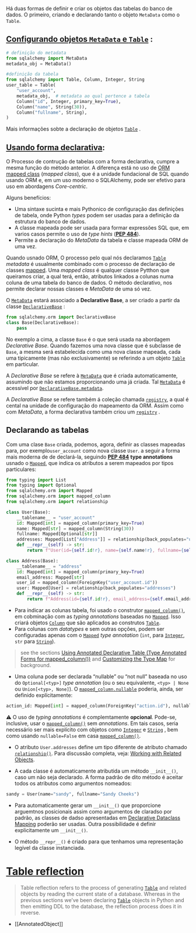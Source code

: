Há duas formas de definir e criar os objetos das tabelas do banco de dados. O primeiro, criando e declarando tanto o objeto  `MetaData` como o `Table`.

## [Configurando objetos `MetaData` e `Table`](https://docs.sqlalchemy.org/en/20/tutorial/metadata.html#setting-up-metadata-with-table-objects) :

```python
# definição do metadata
from sqlalchemy import MetaData
metadata_obj = MetaData()

#definição da tabela
from sqlalchemy import Table, Column, Integer, String
user_table = Table(
    "user_account",
    metadata_obj,  # metadata ao qual pertence a tabela
    Column("id", Integer, primary_key=True),
    Column("name", String(30)),
    Column("fullname", String),
)
```
Mais informações sobte a declaração de objetos [`Table`](https://docs.sqlalchemy.org/en/20/core/metadata.html#sqlalchemy.schema.Table "sqlalchemy.schema.Table") .

## [Usando forma declarativa](https://docs.sqlalchemy.org/en/20/tutorial/metadata.html#using-orm-declarative-forms-to-define-table-metadata):

O Processo de contrução de tabelas com a forma declarativa, cumpre a mesma função do método anterior. A diferença está no uso de [ORM mapped class](https://docs.sqlalchemy.org/en/20/glossary.html#term-ORM-mapped-class) (*mapped class*), que é a unidade fundacional de SQL quando usando ORM e, em um uso moderno o SQLAlchemy, pode ser efetivo para uso em abordagens *Core-centric*.

Alguns benefícios:
- Uma sintaxe sucinta e mais Pythonico de configuração das definições de tabela, onde Python *types* podem ser usadas para a definição da estrutura do banco de dados.
- A classe mapeada pode ser usada para formar  expressões SQL que, em varios casos permite o uso de *type hints* ([**PEP 484**](https://peps.python.org/pep-0484/)).
- Permite a declaração do *MetaData* da tabela e classe mapeada ORM de uma vez.

Quando usnado ORM, O processo pelo qual nós declaramos [`Table`](https://docs.sqlalchemy.org/en/20/core/metadata.html#sqlalchemy.schema.Table "sqlalchemy.schema.Table") *metadata* é usualmente combinado com o processo de declaração de classes [mapped](https://docs.sqlalchemy.org/en/20/glossary.html#term-mapped). Uma *mapped class* é qualquer classe Pytthon que queiramos criar, a qual terá, então, atributos linkados a colunas numa coluna de uma tabela do banco de dados. O método declarativo, nos permite declarar nossas classes e *MetaData* de uma só vez.

O [`MetaData`](https://docs.sqlalchemy.org/en/20/core/metadata.html#sqlalchemy.schema.MetaData "sqlalchemy.schema.MetaData") estará associado a **Declarative Base**, a ser criado a partir da classe [`DeclarativeBase`](https://docs.sqlalchemy.org/en/20/orm/mapping_api.html#sqlalchemy.orm.DeclarativeBase "sqlalchemy.orm.DeclarativeBase") :

```python
from sqlalchemy.orm import DeclarativeBase
class Base(DeclarativeBase):
    pass
```

No exemplo a cima, a classe `Base` é o que será usada na abordagem *Declarative Base*. Quando fazemos uma nova classe que é subclasse de `Base`, a mesma será estabelecida como uma nova classe mapeada, cada uma tipicamente (mas não exclusivamente) se referindo a um objeto [`Table`](https://docs.sqlalchemy.org/en/20/core/metadata.html#sqlalchemy.schema.Table "sqlalchemy.schema.Table") em particular.

A *Declarative Base* se refere à [`MetaData`](https://docs.sqlalchemy.org/en/20/core/metadata.html#sqlalchemy.schema.MetaData "sqlalchemy.schema.MetaData") que é criada automaticamente, assumindo que não estamos proporcionando uma já criada. Tal [`MetaData`](https://docs.sqlalchemy.org/en/20/core/metadata.html#sqlalchemy.schema.MetaData "sqlalchemy.schema.MetaData") é acessível por [`DeclarativeBase.metadata`](https://docs.sqlalchemy.org/en/20/orm/mapping_api.html#sqlalchemy.orm.DeclarativeBase.metadata "sqlalchemy.orm.DeclarativeBase.metadata"). 

A *Declarative Base* se refere também á coleção chamada [`registry`](https://docs.sqlalchemy.org/en/20/orm/mapping_api.html#sqlalchemy.orm.registry "sqlalchemy.orm.registry"), a qual é cental na unidade de configuração do mapeamento da ORM. Assim como com *MetaData*, a forma declarativa também criou um [`registry`](https://docs.sqlalchemy.org/en/20/orm/mapping_api.html#sqlalchemy.orm.registry "sqlalchemy.orm.registry") .

## Declarando as tabelas

Com uma clase `Base` criada, podemos, agora, definir as classes mapeadas para, por exemplo`user_account` como nova classe `User`. a seguir a forma mais moderna de de declará-la, seguindo [**PEP 484**](https://peps.python.org/pep-0484/) **type annotations** usnado o [`Mapped`](https://docs.sqlalchemy.org/en/20/orm/internals.html#sqlalchemy.orm.Mapped "sqlalchemy.orm.Mapped"), que indica os atributos a serem mapeados por tipos particulares:

```python
from typing import List
from typing import Optional
from sqlalchemy.orm import Mapped
from sqlalchemy.orm import mapped_column
from sqlalchemy.orm import relationship

class User(Base):
    __tablename__ = "user_account"
    id: Mapped[int] = mapped_column(primary_key=True)
    name: Mapped[str] = mapped_column(String(30))
    fullname: Mapped[Optional[str]]
    addresses: Mapped[List["Address"]] = relationship(back_populates="user")
    def __repr__(self) -> str:
        return f"User(id={self.id!r}, name={self.name!r}, fullname={self.fullname!r})"

class Address(Base):
    __tablename__ = "address"
    id: Mapped[int] = mapped_column(primary_key=True)
    email_address: Mapped[str]
    user_id = mapped_column(ForeignKey("user_account.id"))
    user: Mapped[User] = relationship(back_populates="addresses")
    def __repr__(self) -> str:
        return f"Address(id={self.id!r}, email_address={self.email_address!r})"
```

- Para indicar as colunas tabela, foi usado o construtor [`mapped_column()`](https://docs.sqlalchemy.org/en/20/orm/mapping_api.html#sqlalchemy.orm.mapped_column "sqlalchemy.orm.mapped_column"), em cobminação com as *typing annotations* baseadas no [`Mapped`](https://docs.sqlalchemy.org/en/20/orm/internals.html#sqlalchemy.orm.Mapped "sqlalchemy.orm.Mapped"). Isso criará objetos [`Column`](https://docs.sqlalchemy.org/en/20/core/metadata.html#sqlalchemy.schema.Column "sqlalchemy.schema.Column") que são aplicados ao construtos [`Table`](https://docs.sqlalchemy.org/en/20/core/metadata.html#sqlalchemy.schema.Table "sqlalchemy.schema.Table").
- Para colunas com *datatypes* e sem outras opções, podem ser configuradas apenas com o [`Mapped`](https://docs.sqlalchemy.org/en/20/orm/internals.html#sqlalchemy.orm.Mapped "sqlalchemy.orm.Mapped") *type annotation* (`int`, para  [`Integer`](https://docs.sqlalchemy.org/en/20/core/type_basics.html#sqlalchemy.types.Integer "sqlalchemy.types.Integer"),  `str` para  [`String`](https://docs.sqlalchemy.org/en/20/core/type_basics.html#sqlalchemy.types.String "sqlalchemy.types.String")). 

> see the sections [Using Annotated Declarative Table (Type Annotated Forms for mapped_column())](https://docs.sqlalchemy.org/en/20/orm/declarative_tables.html#orm-declarative-mapped-column) and [Customizing the Type Map](https://docs.sqlalchemy.org/en/20/orm/declarative_tables.html#orm-declarative-mapped-column-type-map) for background. 

- Uma coluna pode ser declarada “nullable” ou “not null” baseada no uso do `Optional[<typ>]` *type annotation* (ou o seu equivalente, `<typ> | None` ou `Union[<typ>, None]`). O [`mapped_column.nullable`](https://docs.sqlalchemy.org/en/20/orm/mapping_api.html#sqlalchemy.orm.mapped_column.params.nullable "sqlalchemy.orm.mapped_column") poderia, ainda, ser definido explícitamente:

```python
action_id: Mapped[int] = mapped_column(ForeignKey("action.id"), nullable=True)
```

:warning: O uso de *typing annotations* é complemtamente **opcional**. Pode-se, inclusive, usar o [`mapped_column()`](https://docs.sqlalchemy.org/en/20/orm/mapping_api.html#sqlalchemy.orm.mapped_column "sqlalchemy.orm.mapped_column") sem *annotations*. Em tais casos, seria necessário ser mais explícito com objetos como [`Integer`](https://docs.sqlalchemy.org/en/20/core/type_basics.html#sqlalchemy.types.Integer "sqlalchemy.types.Integer") e [`String`](https://docs.sqlalchemy.org/en/20/core/type_basics.html#sqlalchemy.types.String "sqlalchemy.types.String") , bem como usando `nullable=False` em casa [`mapped_column()`](https://docs.sqlalchemy.org/en/20/orm/mapping_api.html#sqlalchemy.orm.mapped_column "sqlalchemy.orm.mapped_column").    

- O atributo `User.addresses` define um tipo diferente de atributo chamado [`relationship()`](https://docs.sqlalchemy.org/en/20/orm/relationship_api.html#sqlalchemy.orm.relationship "sqlalchemy.orm.relationship"). Para discussão completa, veja: [Working with Related Objects](https://docs.sqlalchemy.org/en/20/tutorial/orm_related_objects.html#tutorial-orm-related-objects).

- A cada classe é automaticamente atributida um método `__init__()`, caso um não seja declarado. A forma padrão de dito método é aceitar todos os atributos como argumentos nomeados:

```python
sandy = User(name="sandy", fullname="Sandy Cheeks")
```
- Para automaticamente gerar um `__init__()` que proporcione arguemtnos posicionais assim como argumentos de claradso por padrão, as classes de dadso apresentadas em [Declarative Dataclass Mapping](https://docs.sqlalchemy.org/en/20/orm/dataclasses.html#orm-declarative-native-dataclasses) poderão ser usadas. Outra possibilidade é definir explicitamente um `__init__()`.

-   O método `__repr__()` é criado para que tenhamos uma representação legível da classe instanciada.

# [Table reflection](https://docs.sqlalchemy.org/en/20/tutorial/metadata.html#table-reflection)

> Table reflection refers to the process of generating [`Table`](https://docs.sqlalchemy.org/en/20/core/metadata.html#sqlalchemy.schema.Table "sqlalchemy.schema.Table") and related objects by reading the current state of a database. Whereas in the previous sections we’ve been declaring [`Table`](https://docs.sqlalchemy.org/en/20/core/metadata.html#sqlalchemy.schema.Table "sqlalchemy.schema.Table") objects in Python and then emitting DDL to the database, the reflection process does it in reverse.

* [[AnnotatedObject]]